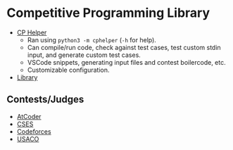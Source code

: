 # Competitive Programming Library
* [CP Helper](cphelper)
    * Ran using `python3 -m cphelper` (`-h` for help).
    * Can compile/run code, check against test cases, test custom stdin input, and generate custom test cases.
    * VSCode snippets, generating input files and contest boilercode, etc.
    * Customizable configuration.
* [Library](cphelper/library)

## Contests/Judges
* [AtCoder](https://atcoder.jp/)
* [CSES](https://cses.fi/)
* [Codeforces](https://codeforces.com/)
* [USACO](http://www.usaco.org/index.php)
